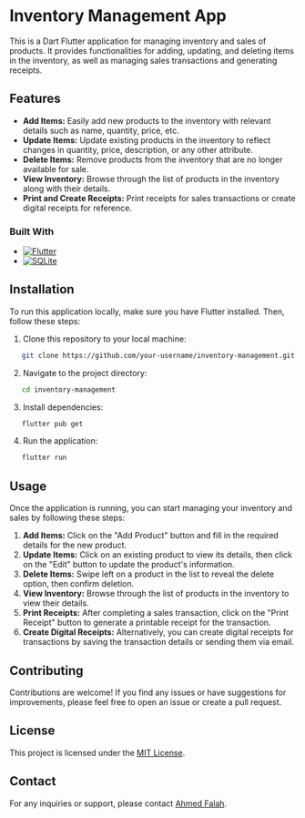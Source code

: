 # Inventory Management App

This is a Dart Flutter application for managing inventory and sales of products. It provides functionalities for adding, updating, and deleting items in the inventory, as well as managing sales transactions and generating receipts.

## Features

- **Add Items:** Easily add new products to the inventory with relevant details such as name, quantity, price, etc.
- **Update Items:** Update existing products in the inventory to reflect changes in quantity, price, description, or any other attribute.
- **Delete Items:** Remove products from the inventory that are no longer available for sale.
- **View Inventory:** Browse through the list of products in the inventory along with their details.
- **Print and Create Receipts:** Print receipts for sales transactions or create digital receipts for reference.


### Built With
 

* [![Flutter][flutter]][flutter-url]
* [![SQLite][SQLite]][SQLite-url]


 ## Installation

To run this application locally, make sure you have Flutter installed. Then, follow these steps:
1. Clone this repository to your local machine:

```bash
   git clone https://github.com/your-username/inventory-management.git
```
2. Navigate to the project directory:

```bash
   cd inventory-management
```
3. Install dependencies:

```bash
   flutter pub get
```
4. Run the application:

```bash
   flutter run
```


## Usage

Once the application is running, you can start managing your inventory and sales by following these steps:

1. **Add Items:** Click on the "Add Product" button and fill in the required details for the new product.
2. **Update Items:** Click on an existing product to view its details, then click on the "Edit" button to update the product's information.
3. **Delete Items:** Swipe left on a product in the list to reveal the delete option, then confirm deletion.
4. **View Inventory:** Browse through the list of products in the inventory to view their details.
5. **Print Receipts:** After completing a sales transaction, click on the "Print Receipt" button to generate a printable receipt for the transaction.
6. **Create Digital Receipts:** Alternatively, you can create digital receipts for transactions by saving the transaction details or sending them via email.

## Contributing

Contributions are welcome! If you find any issues or have suggestions for improvements, please feel free to open an issue or create a pull request.

## License

This project is licensed under the [MIT License](LICENSE).

## Contact

For any inquiries or support, please contact [Ahmed Falah](mailto:ahmed.f.mohammed48@gmail.com).


<!-- MARKDOWN LINKS & IMAGES -->
[flutter]:  https://img.shields.io/badge/Flutter-%2302569B.svg?style=for-the-badge&logo=Flutter&logoColor=white
[flutter-url]:  https://docs.flutter.dev/get-started/install
[SQLite]:   https://img.shields.io/badge/sqlite-%2307405e.svg?style=for-the-badge&logo=sqlite&logoColor=white
[SQLite-url]:  https://pub.dev/packages/sqflite




